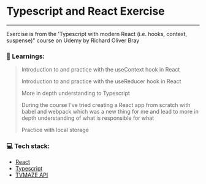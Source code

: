 # Typescript and React Exercise
---
Exercise is from the 'Typescript with modern React (i.e. hooks, context, suspense)" course on Udemy by Richard Oliver Bray

### :closed_book: Learnings:

>Introduction to and practice with the useContext hook in React
> 
>Introduction to and practice with the useReducer hook in React
> 
>More in depth understanding to Typescript
>
>During the course I've tried creating a React app from scratch with babel and webpack which was a new thing for me and lead to more in depth understanding of what is responsible for what
>
>Practice with local storage

### :computer: Tech stack:
* [React](https://reactjs.org/)
* [Typescript](https://www.typescriptlang.org/)
* [TVMAZE API](https://www.tvmaze.com/api)
